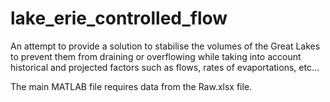 # lake_erie_controlled_flow
An attempt to provide a solution to stabilise the volumes of the Great Lakes to prevent them from draining or overflowing while taking into account historical and projected factors such as flows, rates of evaportations, etc...

The main MATLAB file requires data from the Raw.xlsx file.
